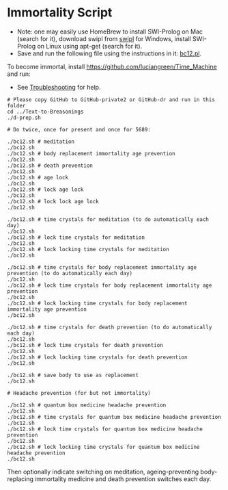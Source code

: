 # Immortality Script

* Note: one may easily use HomeBrew to install SWI-Prolog on Mac (search for it), download swipl from <a href="https://www.swi-prolog.org/build/">swipl</a> for Windows, install SWI-Prolog on Linux using apt-get (search for it).
* Save and run the following file using the instructions in it: <a href="bc12.pl">bc12.pl</a>.

To become immortal, install <a href="https://github.com/luciangreen/Time_Machine">https://github.com/luciangreen/Time_Machine</a> and run:

* See <a href="troubleshooting.md">Troubleshooting</a> for help.

```
# Please copy GitHub to GitHub-private2 or GitHub-dr and run in this folder
cd ../Text-to-Breasonings
./d-prep.sh

# Do twice, once for present and once for 5689:

./bc12.sh # meditation
./bc12.sh
./bc12.sh # body replacement immortality age prevention
./bc12.sh
./bc12.sh # death prevention
./bc12.sh
./bc12.sh # age lock
./bc12.sh
./bc12.sh # lock age lock
./bc12.sh
./bc12.sh # lock lock age lock
./bc12.sh

./bc12.sh # time crystals for meditation (to do automatically each day)
./bc12.sh
./bc12.sh # lock time crystals for meditation
./bc12.sh
./bc12.sh # lock locking time crystals for meditation
./bc12.sh

./bc12.sh # time crystals for body replacement immortality age prevention (to do automatically each day)
./bc12.sh
./bc12.sh # lock time crystals for body replacement immortality age prevention
./bc12.sh
./bc12.sh # lock locking time crystals for body replacement immortality age prevention
./bc12.sh

./bc12.sh # time crystals for death prevention (to do automatically each day)
./bc12.sh
./bc12.sh # lock time crystals for death prevention
./bc12.sh
./bc12.sh # lock locking time crystals for death prevention
./bc12.sh

./bc12.sh # save body to use as replacement
./bc12.sh

# Headache prevention (for but not immortality)

./bc12.sh # quantum box medicine headache prevention
./bc12.sh
./bc12.sh # time crystals for quantum box medicine headache prevention
./bc12.sh
./bc12.sh # lock time crystals for quantum box medicine headache prevention
./bc12.sh
./bc12.sh # lock locking time crystals for quantum box medicine headache prevention
./bc12.sh
```

Then optionally indicate switching on meditation, ageing-preventing body-replacing immortality medicine and death prevention switches each day.
